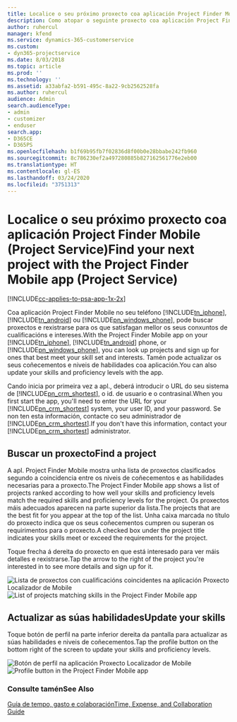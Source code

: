 ```yaml
---
title: Localice o seu próximo proxecto coa aplicación Project Finder Mobile
description: Como atopar o seguinte proxecto coa aplicación Project Finder Mobile para Project Service
author: ruhercul
manager: kfend
ms.service: dynamics-365-customerservice
ms.custom:
- dyn365-projectservice
ms.date: 8/03/2018
ms.topic: article
ms.prod: ''
ms.technology: ''
ms.assetid: a33abfa2-b591-495c-8a22-9cb2562528fa
ms.author: ruhercul
audience: Admin
search.audienceType:
- admin
- customizer
- enduser
search.app:
- D365CE
- D365PS
ms.openlocfilehash: b1f69b95fb7f02836d8f00b0e28bbabe242fb960
ms.sourcegitcommit: 8c786230ef2a497280885b827162561776e2eb00
ms.translationtype: HT
ms.contentlocale: gl-ES
ms.lasthandoff: 03/24/2020
ms.locfileid: "3751313"
---
```

# <a name="find-your-next-project-with-the-project-finder-mobile-app-project-service"></a><span data-ttu-id="4b545-103">Localice o seu próximo proxecto coa aplicación Project Finder Mobile (Project Service)</span><span class="sxs-lookup"><span data-stu-id="4b545-103">Find your next project with the Project Finder Mobile app (Project Service)</span></span>

[!INCLUDE[cc-applies-to-psa-app-1x-2x](../includes/cc-applies-to-psa-app-1x-2x.md)]

<span data-ttu-id="4b545-104">Coa aplicación Project Finder Mobile no seu teléfono [!INCLUDE[tn_iphone](../includes/tn-iphone.md)], [!INCLUDE[tn_android](../includes/tn-android.md)] ou [!INCLUDE[pn_windows_phone](../includes/pn-windows-phone.md)], pode buscar proxectos e rexistrarse para os que satisfagan mellor os seus conxuntos de cualificacións e intereses.</span><span class="sxs-lookup"><span data-stu-id="4b545-104">With the Project Finder Mobile app on your [!INCLUDE[tn_iphone](../includes/tn-iphone.md)], [!INCLUDE[tn_android](../includes/tn-android.md)] phone, or [!INCLUDE[pn_windows_phone](../includes/pn-windows-phone.md)], you can look up projects and sign up for ones that best meet your skill set and interests.</span></span> <span data-ttu-id="4b545-105">Tamén pode actualizar os seus coñecementos e niveis de habilidades coa aplicación.</span><span class="sxs-lookup"><span data-stu-id="4b545-105">You can also update your skills and proficiency levels with the app.</span></span>  
  
 <span data-ttu-id="4b545-106">Cando inicia por primeira vez a apl., deberá introducir o URL do seu sistema de [!INCLUDE[pn_crm_shortest](../includes/pn-crm-shortest.md)], o id. de usuario e o contrasinal.</span><span class="sxs-lookup"><span data-stu-id="4b545-106">When you first start the app, you'll need to enter the URL for your [!INCLUDE[pn_crm_shortest](../includes/pn-crm-shortest.md)] system, your user ID, and your password.</span></span> <span data-ttu-id="4b545-107">Se non ten esta información, contacte co seu administrador de [!INCLUDE[pn_crm_shortest](../includes/pn-crm-shortest.md)].</span><span class="sxs-lookup"><span data-stu-id="4b545-107">If you don't have this information,  contact your [!INCLUDE[pn_crm_shortest](../includes/pn-crm-shortest.md)] administrator.</span></span>  
  
## <a name="find-a-project"></a><span data-ttu-id="4b545-108">Buscar un proxecto</span><span class="sxs-lookup"><span data-stu-id="4b545-108">Find a project</span></span>  
 <span data-ttu-id="4b545-109">A apl. Project Finder Mobile mostra unha lista de proxectos clasificados segundo a coincidencia entre os niveis de coñecementos e as habilidades necesarias para a proxecto.</span><span class="sxs-lookup"><span data-stu-id="4b545-109">The Project Finder Mobile app shows a list of projects ranked according to how well your skills and proficiency levels match the required skills and proficiency levels for the project.</span></span> <span data-ttu-id="4b545-110">Os proxectos máis adecuados aparecen na parte superior da lista.</span><span class="sxs-lookup"><span data-stu-id="4b545-110">The projects that are the best fit for you appear at the top of the list.</span></span> <span data-ttu-id="4b545-111">Unha caixa marcada no título do proxecto indica que os seus coñecementos cumpren ou superan os requirimentos para o proxecto.</span><span class="sxs-lookup"><span data-stu-id="4b545-111">A checked box under the project title indicates your skills meet or exceed the requirements for the project.</span></span>  
  
 <span data-ttu-id="4b545-112">Toque frecha á dereita do proxecto en que está interesado para ver máis detalles e rexistrarse.</span><span class="sxs-lookup"><span data-stu-id="4b545-112">Tap the arrow to the right of the project you're interested in to see more details and sign up for it.</span></span>  
  
 <span data-ttu-id="4b545-113">![Lista de proxectos con cualificacións coincidentes na aplicación Proxecto Localizador de Mobile](../project-service/media/project-service-project-finder-list.png "Lista de proxectos con cualificacións coincidentes na aplicación Proxecto Localizador de Mobile")</span><span class="sxs-lookup"><span data-stu-id="4b545-113">![List of projects matching skills in the Project Finder Mobile app](../project-service/media/project-service-project-finder-list.png "List of projects matching skills in the Project Finder Mobile app")</span></span>  
  
## <a name="update-your-skills"></a><span data-ttu-id="4b545-114">Actualizar as súas habilidades</span><span class="sxs-lookup"><span data-stu-id="4b545-114">Update your skills</span></span>  
 <span data-ttu-id="4b545-115">Toque botón de perfil na parte inferior dereita da pantalla para actualizar as súas habilidades e niveis de coñecementos.</span><span class="sxs-lookup"><span data-stu-id="4b545-115">Tap the profile button on the bottom right of the screen to update your skills and proficiency levels.</span></span>  
  
 <span data-ttu-id="4b545-116">![Botón de perfil na aplicación Proxecto Localizador de Mobile](../project-service/media/project-service-project-finder-profile.png "Botón de perfil na aplicación Proxecto Localizador de Mobile")</span><span class="sxs-lookup"><span data-stu-id="4b545-116">![Profile button in the Project Finder Mobile app](../project-service/media/project-service-project-finder-profile.png "Profile button in the Project Finder Mobile app")</span></span>  
  
### <a name="see-also"></a><span data-ttu-id="4b545-117">Consulte tamén</span><span class="sxs-lookup"><span data-stu-id="4b545-117">See Also</span></span>  
 [<span data-ttu-id="4b545-118">Guía de tempo, gasto e colaboración</span><span class="sxs-lookup"><span data-stu-id="4b545-118">Time, Expense, and Collaboration Guide</span></span>](../project-service/time-expense-collaboration-guide.md)

